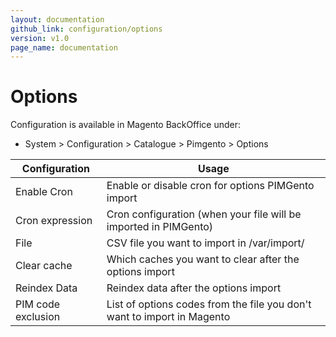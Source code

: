 ```yaml
---
layout: documentation
github_link: configuration/options
version: v1.0
page_name: documentation
---
```


**Options**
===========

Configuration is available in Magento BackOffice under:
* System > Configuration > Catalogue > Pimgento > Options

| Configuration      | Usage                                                                   |
|--------------------|-------------------------------------------------------------------------|
| Enable Cron        | Enable or disable cron for options PIMGento import                      |
| Cron expression    | Cron configuration (when your file will be imported in PIMGento)        |
| File               | CSV file you want to import in /var/import/                             |
| Clear cache        | Which caches you want to clear after the options import                 |
| Reindex Data       | Reindex data after the options import                                   |
| PIM code exclusion | List of options codes from the file you don't want to import in Magento |